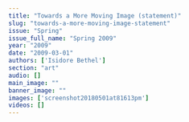 ```yaml
---
title: "Towards a More Moving Image (statement)"
slug: "towards-a-more-moving-image-statement"
issue: "Spring"
issue_full_name: "Spring 2009"
year: "2009"
date: "2009-03-01"
authors: ['Isidore Bethel']
section: "art"
audio: []
main_image: ""
banner_image: ""
images: ['screenshot20180501at81613pm']
videos: []
---
```

